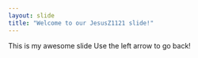```yaml
---
layout: slide
title: "Welcome to our JesusZ1121 slide!"
---
```

This is my awesome slide
Use the left arrow to go back!
